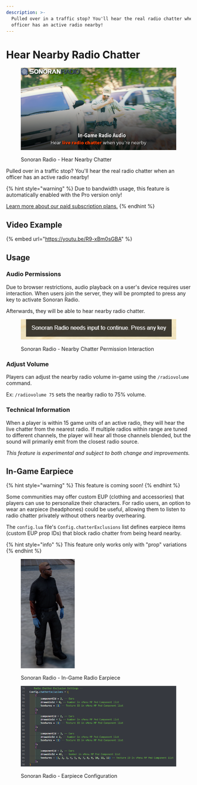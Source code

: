 ```yaml
---
description: >-
  Pulled over in a traffic stop? You'll hear the real radio chatter when an
  officer has an active radio nearby!
---
```


# Hear Nearby Radio Chatter

<figure><img src="../../../.gitbook/assets/image (37).png" alt=""><figcaption><p>Sonoran Radio - Hear Nearby Chatter</p></figcaption></figure>

Pulled over in a traffic stop? You'll hear the real radio chatter when an officer has an active radio nearby!

{% hint style="warning" %}
Due to bandwidth usage, this feature is automatically enabled with the Pro version only!

[Learn more about our paid subscription plans.](../../../pricing/faq/standalone-pricing.md)
{% endhint %}

## Video Example

{% embed url="https://youtu.be/R9-xBm0sGBA" %}

## Usage

### Audio Permissions

Due to browser restrictions, audio playback on a user's device requires user interaction. When users join the server, they will be prompted to press any key to activate Sonoran Radio.

Afterwards, they will be able to hear nearby radio chatter.

<figure><img src="../../../.gitbook/assets/image (38).png" alt=""><figcaption><p>Sonoran Radio - Nearby Chatter Permission Interaction</p></figcaption></figure>

### Adjust Volume

Players can adjust the nearby radio volume in-game using the `/radiovolume` command.

Ex: `/radiovolume 75` sets the nearby radio to 75% volume.

### Technical Information

When a player is within 15 game units of an active radio, they will hear the live chatter from the nearest radio. If multiple radios within range are tuned to different channels, the player will hear all those channels blended, but the sound will primarily emit from the closest radio source.

_This feature is experimental and subject to both change and improvements._

## In-Game Earpiece

{% hint style="warning" %}
This feature is coming soon!
{% endhint %}

Some communities may offer custom EUP (clothing and accessories) that players can use to personalize their characters. For radio users, an option to wear an earpiece (headphones) could be useful, allowing them to listen to radio chatter privately without others nearby overhearing.

The `config.lua` file's `Config.chatterExclusions` list defines earpiece items (custom EUP prop IDs) that block radio chatter from being heard nearby.

{% hint style="info" %}
This feature only works only with "prop" variations
{% endhint %}

<div>

<figure><img src="../../../.gitbook/assets/image (46).png" alt="" width="147"><figcaption><p>Sonoran Radio - In-Game Radio Earpiece</p></figcaption></figure>

 

<figure><img src="../../../.gitbook/assets/image (45).png" alt=""><figcaption><p>Sonoran Radio - Earpiece Configuration</p></figcaption></figure>

</div>
